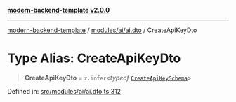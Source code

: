 [**modern-backend-template v2.0.0**](../../../../README.md)

***

[modern-backend-template](../../../../modules.md) / [modules/ai/ai.dto](../README.md) / CreateApiKeyDto

# Type Alias: CreateApiKeyDto

> **CreateApiKeyDto** = `z.infer`\<*typeof* [`CreateApiKeySchema`](../variables/CreateApiKeySchema.md)\>

Defined in: [src/modules/ai/ai.dto.ts:312](https://github.com/maemreyo/saas-4cus-nodejs/blob/2a5b3f3aa11335dfa561e80e1feabb8e6084261e/src/modules/ai/ai.dto.ts#L312)
